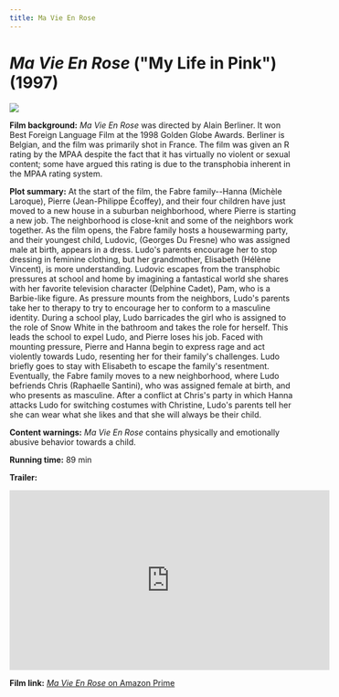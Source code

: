 ```yaml
---
title: Ma Vie En Rose
---
```

# *Ma Vie En Rose* ("My Life in Pink") (1997)

<a href="https://images-na.ssl-images-amazon.com/images/I/81FjQWN6MrL._RI_.jpg">
<img src="https://images-na.ssl-images-amazon.com/images/I/81FjQWN6MrL._RI_.jpg" class="poster">
</a>

**Film background:** *Ma Vie En Rose* was directed by Alain Berliner. It won Best Foreign Language Film at the 1998 Golden Globe Awards. Berliner is Belgian, and the film was primarily shot in France. The film was given an R rating by the MPAA despite the fact that it has virtually no violent or sexual content; some have argued this rating is due to the transphobia inherent in the MPAA rating system.

**Plot summary:**
At the start of the film, the Fabre family--Hanna (Michèle Laroque), Pierre (Jean-Philippe Écoffey), and their four children have just moved to a new house in a suburban neighborhood, where Pierre is starting a new job. The neighborhood is close-knit and some of the neighbors work together. As the film opens, the Fabre family hosts a housewarming party, and their youngest child, Ludovic, (Georges Du Fresne) who was assigned male at birth, appears in a dress. Ludo's parents encourage her to stop dressing in feminine clothing, but her grandmother, Elisabeth (Hélène Vincent), is more understanding. Ludovic escapes from the transphobic pressures at school and home by imagining a fantastical world she shares with her favorite television character (Delphine Cadet), Pam, who is a Barbie-like figure. As pressure mounts from the neighbors, Ludo's parents take her to therapy to try to encourage her to conform to a masculine identity. During a school play, Ludo barricades the girl who is assigned to the role of Snow White in the bathroom and takes the role for herself. This leads the school to expel Ludo, and Pierre loses his job. Faced with mounting pressure, Pierre and Hanna begin to express rage and act violently towards Ludo, resenting her for their family's challenges. Ludo briefly goes to stay with Elisabeth to escape the family's resentment. Eventually, the Fabre family moves to a new neighborhood, where Ludo befriends Chris (Raphaelle Santini), who was assigned female at birth, and who presents as masculine. After a conflict at Chris's party in which Hanna attacks Ludo for switching costumes with Christine, Ludo's parents tell her she can wear what she likes and that she will always be their child. 

**Content warnings:** *Ma Vie En Rose* contains physically and emotionally abusive behavior towards a child.

**Running time:** 89 min

**Trailer:**
<div class="video-container">
<iframe width="560" height="315" src="https://www.youtube.com/embed/s28N84T_oGk" frameborder="0" allow="accelerometer; autoplay; clipboard-write; encrypted-media; gyroscope; picture-in-picture" allowfullscreen></iframe>
</div>

**Film link:** [*Ma Vie En Rose* on Amazon Prime](https://www.amazon.com/Ma-Vie-Rose-Georges-Fresne/dp/B001ELDYU2)
